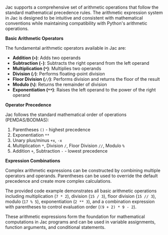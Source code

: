Jac supports a comprehensive set of arithmetic operations that follow the standard mathematical precedence rules. The arithmetic expression system in Jac is designed to be intuitive and consistent with mathematical conventions while maintaining compatibility with Python's arithmetic operations.

**Basic Arithmetic Operators**

The fundamental arithmetic operators available in Jac are:

- **Addition (`+`)**: Adds two operands
- **Subtraction (`-`)**: Subtracts the right operand from the left operand  
- **Multiplication (`*`)**: Multiplies two operands
- **Division (`/`)**: Performs floating-point division
- **Floor Division (`//`)**: Performs division and returns the floor of the result
- **Modulo (`%`)**: Returns the remainder of division
- **Exponentiation (`**`)**: Raises the left operand to the power of the right operand

**Operator Precedence**

Jac follows the standard mathematical order of operations (PEMDAS/BODMAS):

1. Parentheses `()` - highest precedence
2. Exponentiation `**` 
3. Unary plus/minus `+x`, `-x`
4. Multiplication `*`, Division `/`, Floor Division `//`, Modulo `%`
5. Addition `+`, Subtraction `-` - lowest precedence

**Expression Combinations**

Complex arithmetic expressions can be constructed by combining multiple operators and operands. Parentheses can be used to override the default precedence and create more complex calculations.

The provided code example demonstrates all basic arithmetic operations including multiplication (`7 * 2`), division (`15 / 3`), floor division (`15 // 3`), modulo (`17 % 5`), exponentiation (`2 ** 3`), and a combination expression with parentheses to control evaluation order (`(9 + 2) * 9 - 2`).

These arithmetic expressions form the foundation for mathematical computations in Jac programs and can be used in variable assignments, function arguments, and conditional statements.
